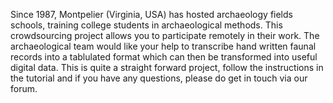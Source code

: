 Since 1987, Montpelier (Virginia, USA) has hosted archaeology fields schools, training college students in archaeological 
methods. This crowdsourcing project allows you to participate remotely in their work. The archaeological team would like
your help to transcribe hand written faunal records into a tablulated format which can then be transformed into useful 
 digital data. This is quite a straight forward project, follow the instructions in the tutorial and if you have any 
 questions, please do get in touch via our forum.
